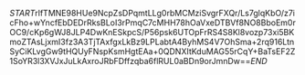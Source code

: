 $START$rlfTMNE98HUe9NcpZsDPqmtLLg0rbMCMziSvgrFXQr/Ls7glqKbO/z7icFho+wYncfEbDEDrRksBLoI3rPmqC7cMHH78hOaVxeDTBVf8NO8BboEm0rOC9/cKp6gWJ8JLP4DwKnESkpcS/P56psk6UTOpFrRS4S8Kl8vozp73xi5BKmoZTAsLjxmI3fz3A3TjTAxfgxLkBz9LPLabtA4ByhMS4V7OhSma+2rq916LtnSyCiKLvgGw9tHQUyFNspKsmHgtEAa+0QDNXItKduMAG55rCqY+BaTsEF2Z1SoYR3l3XVJxJuLkAxroJRbFDffzqba6flRUL0aBDn9orJmnDw==$END$
